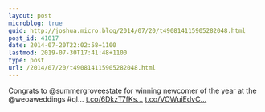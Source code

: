 ```yaml
---
layout: post
microblog: true
guid: http://joshua.micro.blog/2014/07/20/t490814115905282048.html
post_id: 41017
date: 2014-07-20T22:02:58+1100
lastmod: 2019-07-30T17:41:48+1100
type: post
url: /2014/07/20/t490814115905282048.html
---
```

Congrats to @summergroveestate for winning newcomer of the year at the @weoaweddings #ql... [t.co/6DkzT7fKs...](http://t.co/6DkzT7fKsC) [t.co/VOWuiEdvC...](http://t.co/VOWuiEdvC7)

